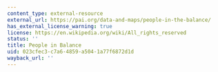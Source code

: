 ```yaml
---
content_type: external-resource
external_url: https://pai.org/data-and-maps/people-in-the-balance/
has_external_license_warning: true
license: https://en.wikipedia.org/wiki/All_rights_reserved
status: ''
title: People in Balance
uid: 023cfec3-c7a6-4859-a504-1a77f6872d1d
wayback_url: ''
---
```

